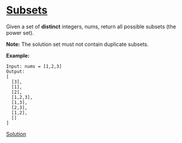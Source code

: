 # [Subsets](https://leetcode.com/explore/challenge/card/july-leetcoding-challenge/545/week-2-july-8th-july-14th/3387/)

Given a set of **distinct** integers, nums, return all possible subsets (the power set).

**Note:** The solution set must not contain duplicate subsets.

**Example:**

```
Input: nums = [1,2,3]
Output:
[
  [3],
  [1],
  [2],
  [1,2,3],
  [1,3],
  [2,3],
  [1,2],
  []
]
```

[Solution](https://leetcode.com/articles/subsets/)
